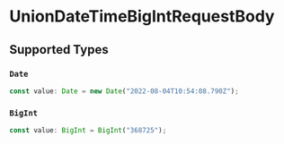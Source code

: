 # UnionDateTimeBigIntRequestBody


## Supported Types

### `Date`

```typescript
const value: Date = new Date("2022-08-04T10:54:08.790Z");
```

### `BigInt`

```typescript
const value: BigInt = BigInt("368725");
```

